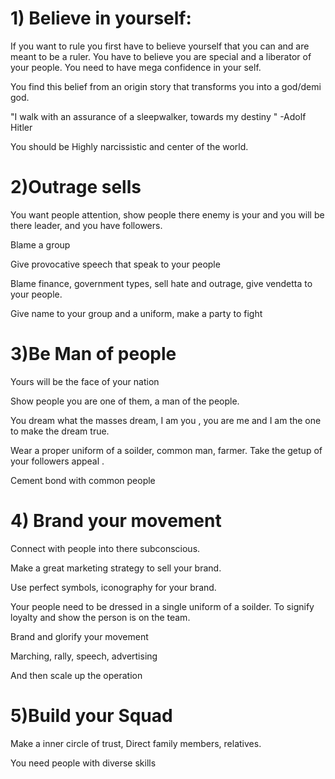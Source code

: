 
# 1) Believe in yourself:
If you want to rule you first have to believe yourself that you can and are meant to be a ruler.
You have to believe you are special and a liberator of your people.
You need to have mega confidence in your self.

You find this belief from an origin story that transforms you into a god/demi god.

"I walk with an assurance of a sleepwalker, towards my destiny "
-Adolf Hitler 

You should be Highly narcissistic and center of the world.

# 2)Outrage sells
You want people attention, show people there enemy is your and you will be there leader, and you have followers.

Blame a group 

Give provocative speech that speak to your people 

Blame  finance, government types, sell hate and outrage, give vendetta to your people.

Give name to your group and a uniform, make a party to fight 
# 3)Be Man of people 
Yours will be the face of your nation

Show people you are one of them, a man of the people.

You dream what the masses dream, I am you , you are me and I am the one to make the dream true.

Wear a proper uniform of a soilder, common man, farmer. Take the getup of your followers appeal .

Cement bond with common people 
# 4) Brand your movement 

Connect with people into there subconscious.

Make a great marketing strategy to sell your brand.

Use perfect symbols, iconography for your brand.

Your people need to be dressed in a single uniform of a soilder.
To signify loyalty and show the person is on the team.

Brand and glorify your movement 

Marching, rally, speech, advertising 

And then scale up the operation 
# 5)Build your Squad 

Make a inner circle of trust, Direct family members, relatives.

You need people with diverse skills

